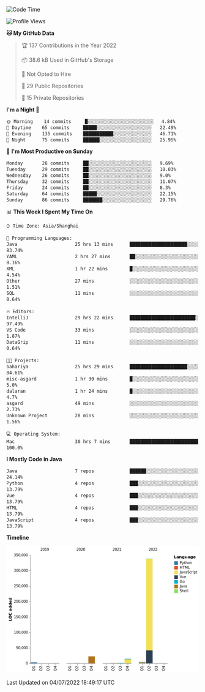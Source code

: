 <!--START_SECTION:waka-->
![Code Time](http://img.shields.io/badge/Code%20Time-0%20secs-blue)

![Profile Views](http://img.shields.io/badge/Profile%20Views-0-blue)

**🐱 My GitHub Data** 

> 🏆 137 Contributions in the Year 2022
 > 
> 📦 38.6 kB Used in GitHub's Storage 
 > 
> 🚫 Not Opted to Hire
 > 
> 📜 29 Public Repositories 
 > 
> 🔑 15 Private Repositories  
 > 
**I'm a Night 🦉** 

```text
🌞 Morning    14 commits     █░░░░░░░░░░░░░░░░░░░░░░░░   4.84% 
🌆 Daytime    65 commits     █████░░░░░░░░░░░░░░░░░░░░   22.49% 
🌃 Evening    135 commits    ███████████░░░░░░░░░░░░░░   46.71% 
🌙 Night      75 commits     ██████░░░░░░░░░░░░░░░░░░░   25.95%

```
📅 **I'm Most Productive on Sunday** 

```text
Monday       28 commits     ██░░░░░░░░░░░░░░░░░░░░░░░   9.69% 
Tuesday      29 commits     ██░░░░░░░░░░░░░░░░░░░░░░░   10.03% 
Wednesday    26 commits     ██░░░░░░░░░░░░░░░░░░░░░░░   9.0% 
Thursday     32 commits     ██░░░░░░░░░░░░░░░░░░░░░░░   11.07% 
Friday       24 commits     ██░░░░░░░░░░░░░░░░░░░░░░░   8.3% 
Saturday     64 commits     █████░░░░░░░░░░░░░░░░░░░░   22.15% 
Sunday       86 commits     ███████░░░░░░░░░░░░░░░░░░   29.76%

```


📊 **This Week I Spent My Time On** 

```text
⌚︎ Time Zone: Asia/Shanghai

💬 Programming Languages: 
Java                     25 hrs 13 mins      █████████████████████░░░░   83.74% 
YAML                     2 hrs 27 mins       ██░░░░░░░░░░░░░░░░░░░░░░░   8.16% 
XML                      1 hr 22 mins        █░░░░░░░░░░░░░░░░░░░░░░░░   4.54% 
Other                    27 mins             ░░░░░░░░░░░░░░░░░░░░░░░░░   1.51% 
SQL                      11 mins             ░░░░░░░░░░░░░░░░░░░░░░░░░   0.64%

🔥 Editors: 
IntelliJ                 29 hrs 22 mins      ████████████████████████░   97.49% 
VS Code                  33 mins             ░░░░░░░░░░░░░░░░░░░░░░░░░   1.87% 
DataGrip                 11 mins             ░░░░░░░░░░░░░░░░░░░░░░░░░   0.64%

🐱‍💻 Projects: 
bahariya                 25 hrs 29 mins      █████████████████████░░░░   84.61% 
misc-asgard              1 hr 30 mins        █░░░░░░░░░░░░░░░░░░░░░░░░   5.0% 
dalaran                  1 hr 24 mins        █░░░░░░░░░░░░░░░░░░░░░░░░   4.7% 
asgard                   49 mins             ░░░░░░░░░░░░░░░░░░░░░░░░░   2.73% 
Unknown Project          28 mins             ░░░░░░░░░░░░░░░░░░░░░░░░░   1.56%

💻 Operating System: 
Mac                      30 hrs 7 mins       █████████████████████████   100.0%

```

**I Mostly Code in Java** 

```text
Java                     7 repos             ██████░░░░░░░░░░░░░░░░░░░   24.14% 
Python                   4 repos             ███░░░░░░░░░░░░░░░░░░░░░░   13.79% 
Vue                      4 repos             ███░░░░░░░░░░░░░░░░░░░░░░   13.79% 
HTML                     4 repos             ███░░░░░░░░░░░░░░░░░░░░░░   13.79% 
JavaScript               4 repos             ███░░░░░░░░░░░░░░░░░░░░░░   13.79%

```


**Timeline**

![Chart not found](https://raw.githubusercontent.com/youtiaoguagua/youtiaoguagua/master/charts/bar_graph.png) 


 Last Updated on 04/07/2022 18:49:17 UTC
<!--END_SECTION:waka-->